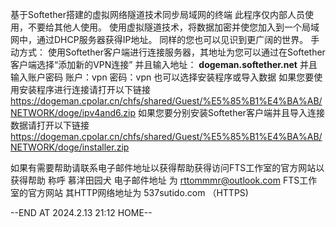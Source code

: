基于Softether搭建的虚拟网络隧道技术同步局域网的终端
此程序仅内部人员使用，不要给其他人使用。
使用虚拟隧道技术，将数据加密并使您加入到一个局域网中，通过DHCP服务器获得IP地址。
同样的您也可以见识到更广阔的世界。
手动方式：
使用Softether客户端进行连接服务器，其地址为您可以通过在Softether客户端选择“添加新的VPN连接”
并且输入地址：
 **dogeman.softether.net** 
并且输入账户密码 账户：vpn 密码：vpn
也可以选择安装程序或导入数据
如果您要使用安装程序进行连接请打开以下链接
https://dogeman.cpolar.cn/chfs/shared/Guest/%E5%85%B1%E4%BA%AB/NETWORK/doge/ipv4and6.zip
如果您要分别安装Softether客户端并且导入连接数据请打开以下链接
https://dogeman.cpolar.cn/chfs/shared/Guest/%E5%85%B1%E4%BA%AB/NETWORK/doge/installer.zip

如果有需要帮助请联系电子邮件地址以获得帮助获得访问FTS工作室的官方网站以获得帮助
称呼 慕洋田园犬 电子邮件地址 为 rttommmr@outlook.com
FTS工作室的官方网站 其HTTP网络地址为 537sutido.com （HTTPS)

--END AT 2024.2.13 21:12 HOME--
